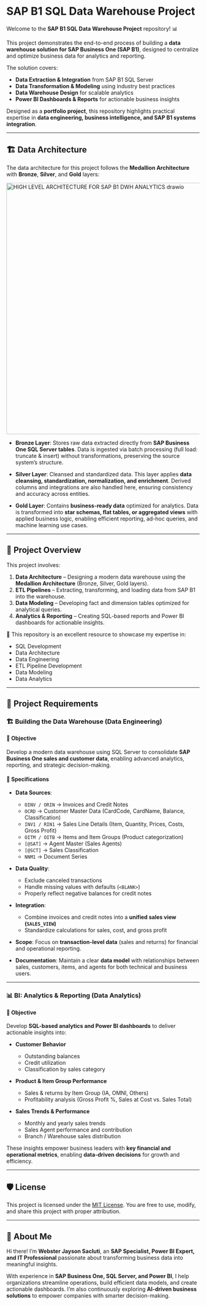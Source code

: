 # SAP B1 SQL Data Warehouse Project  

Welcome to the **SAP B1 SQL Data Warehouse Project** repository! 📊  

This project demonstrates the end-to-end process of building a **data warehouse solution for SAP Business One (SAP B1)**, designed to centralize and optimize business data for analytics and reporting.  

The solution covers:  
- **Data Extraction & Integration** from SAP B1 SQL Server  
- **Data Transformation & Modeling** using industry best practices  
- **Data Warehouse Design** for scalable analytics  
- **Power BI Dashboards & Reports** for actionable business insights  

Designed as a **portfolio project**, this repository highlights practical expertise in **data engineering, business intelligence, and SAP B1 systems integration**.  

---

## 🏗️ Data Architecture  

The data architecture for this project follows the **Medallion Architecture** with **Bronze**, **Silver**, and **Gold** layers:  

<img width="867" height="656" alt="HIGH LEVEL ARCHITECTURE FOR SAP B1 DWH ANALYTICS drawio" src="https://github.com/user-attachments/assets/ada0bb52-b86e-4008-a760-812813d0b43d" />  



- **Bronze Layer**: Stores raw data extracted directly from **SAP Business One SQL Server tables**. Data is ingested via batch processing (full load: truncate & insert) without transformations, preserving the source system’s structure.  

- **Silver Layer**: Cleansed and standardized data. This layer applies **data cleansing, standardization, normalization, and enrichment**. Derived columns and integrations are also handled here, ensuring consistency and accuracy across entities.  

- **Gold Layer**: Contains **business-ready data** optimized for analytics. Data is transformed into **star schemas, flat tables, or aggregated views** with applied business logic, enabling efficient reporting, ad-hoc queries, and machine learning use cases.  

---

## 📖 Project Overview  

This project involves:  
1. **Data Architecture** – Designing a modern data warehouse using the **Medallion Architecture** (Bronze, Silver, Gold layers).  
2. **ETL Pipelines** – Extracting, transforming, and loading data from SAP B1 into the warehouse.  
3. **Data Modeling** – Developing fact and dimension tables optimized for analytical queries.  
4. **Analytics & Reporting** – Creating SQL-based reports and Power BI dashboards for actionable insights.  

🎯 This repository is an excellent resource to showcase my expertise in:  
- SQL Development  
- Data Architecture  
- Data Engineering  
- ETL Pipeline Development  
- Data Modeling  
- Data Analytics  

---

## 🚀 Project Requirements  

### 🏗️ Building the Data Warehouse (Data Engineering)  

#### 🎯 Objective  
Develop a modern data warehouse using SQL Server to consolidate **SAP Business One sales and customer data**, enabling advanced analytics, reporting, and strategic decision-making.  

#### 📌 Specifications  
- **Data Sources**:  
  - `OINV / ORIN` → Invoices and Credit Notes  
  - `OCRD` → Customer Master Data (CardCode, CardName, Balance, Classification)  
  - `INV1 / RIN1` → Sales Line Details (Item, Quantity, Prices, Costs, Gross Profit)  
  - `OITM / OITB` → Items and Item Groups (Product categorization)  
  - `[@SAT]` → Agent Master (Sales Agents)  
  - `[@SCT]` → Sales Classification  
  - `NNM1` → Document Series  

- **Data Quality**:  
  - Exclude canceled transactions  
  - Handle missing values with defaults (`<BLANK>`)  
  - Properly reflect negative balances for credit notes  

- **Integration**:  
  - Combine invoices and credit notes into a **unified sales view (`SALES_VIEW`)**  
  - Standardize calculations for sales, cost, and gross profit  

- **Scope**: Focus on **transaction-level data** (sales and returns) for financial and operational reporting.  

- **Documentation**: Maintain a clear **data model** with relationships between sales, customers, items, and agents for both technical and business users.  

---

### 📊 BI: Analytics & Reporting (Data Analytics)  

#### 🎯 Objective  
Develop **SQL-based analytics and Power BI dashboards** to deliver actionable insights into:  

- **Customer Behavior**  
  - Outstanding balances  
  - Credit utilization  
  - Classification by sales category  

- **Product & Item Group Performance**  
  - Sales & returns by Item Group (IA, OMNI, Others)  
  - Profitability analysis (Gross Profit %, Sales at Cost vs. Sales Total)  

- **Sales Trends & Performance**  
  - Monthly and yearly sales trends  
  - Sales Agent performance and contribution  
  - Branch / Warehouse sales distribution  

These insights empower business leaders with **key financial and operational metrics**, enabling **data-driven decisions** for growth and efficiency.  

---

## 🛡️ License  
This project is licensed under the [MIT License](LICENSE). You are free to use, modify, and share this project with proper attribution.  

---

## 🌟 About Me  
Hi there! I’m **Webster Jayson Sacluti**, an **SAP Specialist, Power BI Expert, and IT Professional** passionate about transforming business data into meaningful insights.  

With experience in **SAP Business One, SQL Server, and Power BI**, I help organizations streamline operations, build efficient data models, and create actionable dashboards. I’m also continuously exploring **AI-driven business solutions** to empower companies with smarter decision-making.  
